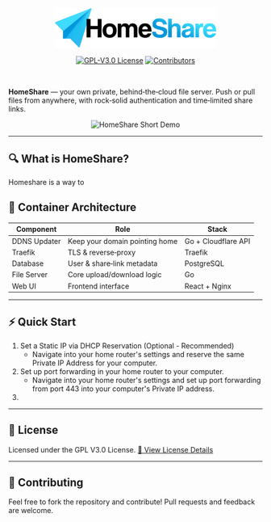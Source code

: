 <p align="center">
  <img width="320" src="assets/logo-black.png#gh-light-mode-only" alt="HomeShare Logo">
  <!-- <img width="300" src="assets/logo-white.png#gh-dark-mode-only" alt="HomeShare Logo"> -->
</p>
<!-- <h2 align="center">HomeShare Repository ⚡</h2> -->
<p align="center">
    <a href="/LICENSE"><img alt="GPL-V3.0 License" src="https://img.shields.io/badge/License-GPLv3-orange.svg"></a>
    <a href="https://github.com/jugeekuz/HomeShare/graphs/contributors"><img alt="Contributors" src="https://img.shields.io/github/contributors/jugeekuz/HomeShare?color=green"></a>
</p><br>

<strong>HomeShare</strong> — your own private, behind‑the‑cloud file server. Push or pull files from anywhere, with rock‑solid authentication and time‑limited share links.

<p align="center">
    <img src="./assets/homeshare-demo-short.gif" alt="HomeShare Short Demo" width="320">
</p>


--- 
## 🔍 What is HomeShare?
 Homeshare is a way to 

## 🔧 Container Architecture

| Component | Role | Stack |
|----------|------|------|
| DDNS Updater | Keep your domain pointing home | Go + Cloudflare API |
| Traefik | TLS & reverse‑proxy | Traefik |
| Database | User & share‑link metadata | PostgreSQL |
| File Server | Core upload/download logic | Go |
| Web UI | Frontend interface | React + Nginx |
---


## ⚡ Quick Start
 1. Set a Static IP via DHCP Reservation (Optional - Recommended)
    - Navigate into your home router's settings and reserve the same Private IP Address for your computer.
 2. Set up port forwarding in your home router to your computer.
    - Navigate into your home router's settings and set up port forwarding from port 443 into your computer's Private IP address.
 3. 
---

## 📜 License
Licensed under the GPL V3.0 License.
<a href="https://github.com/jugeekuz/AirRemote-Embedded/blob/master/LICENSE">🔗 View License Details </a>


---

## 🤝 Contributing
Feel free to fork the repository and contribute! Pull requests and feedback are welcome.